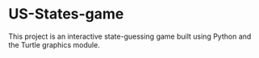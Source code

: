 # US-States-game
This project is an interactive state-guessing game built using Python and the Turtle graphics module. 
